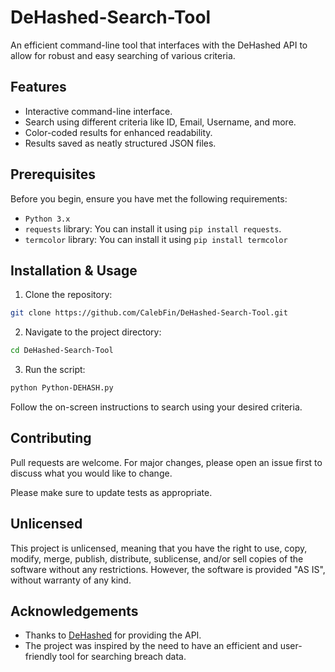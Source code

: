 # DeHashed-Search-Tool

An efficient command-line tool that interfaces with the DeHashed API to allow for robust and easy searching of various criteria.

## Features

- Interactive command-line interface.
- Search using different criteria like ID, Email, Username, and more.
- Color-coded results for enhanced readability.
- Results saved as neatly structured JSON files.

## Prerequisites

Before you begin, ensure you have met the following requirements:

- `Python 3.x`
- `requests` library: You can install it using `pip install requests`.
- `termcolor` library: You can install it using `pip install termcolor`

## Installation & Usage

1. Clone the repository:

```bash
git clone https://github.com/CalebFin/DeHashed-Search-Tool.git
```

2. Navigate to the project directory:

```bash
cd DeHashed-Search-Tool
```

3. Run the script:

```bash
python Python-DEHASH.py
```

Follow the on-screen instructions to search using your desired criteria.

## Contributing

Pull requests are welcome. For major changes, please open an issue first to discuss what you would like to change.

Please make sure to update tests as appropriate.

## Unlicensed

This project is unlicensed, meaning that you have the right to use, copy, modify, merge, publish, distribute, sublicense, and/or sell copies of the software without any restrictions. However, the software is provided "AS IS", without warranty of any kind.

## Acknowledgements

- Thanks to [DeHashed](https://dehashed.com/) for providing the API.
- The project was inspired by the need to have an efficient and user-friendly tool for searching breach data.

